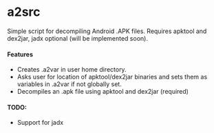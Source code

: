 # a2src
Simple script for decompiling Android .APK files. 
Requires apktool and dex2jar, jadx optional (will be implemented soon).

#### Features
- Creates .a2var in user home directory.
- Asks user for location of apktool/dex2jar binaries and sets them as variables in .a2var if not globally set.
- Decompiles an .apk file using apktool and dex2jar (required)

#### TODO:
- Support for jadx
